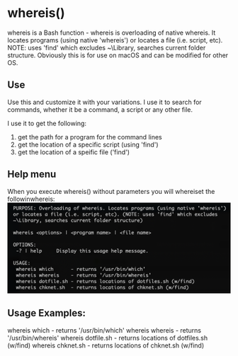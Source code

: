 # whereis()
whereis is a Bash function - whereis is overloading of native whereis. It locates programs (using native 'whereis')
or locates a file (i.e. script, etc). NOTE: uses 'find' which excludes ~\Library, searches current folder structure. Obviously
this is for use on macOS and can be modified for other OS.

## Use
Use this and customize it with your variations.  I use it to search for commands, whether it be a command, a script or any other file.

I use it to get the following:
  1) get the path for a program for the command lines
  2) get the location of a specific script (using 'find')
  3) get the location of a speific file  ('find')

## Help menu
When you execute whereis() without parameters you will whereiset the followinwhereis:
![Help menu](https://github.com/al-jimenez/whereis/blob/master/whereis.png)

## Usage Examples:
   whereis which      - returns '/usr/bin/which'
   whereis whereis    - returns '/usr/bin/whereis'
   whereis dotfile.sh - returns locations of dotfiles.sh (w/find)
   whereis chknet.sh  - returns locations of chknet.sh (w/find)
